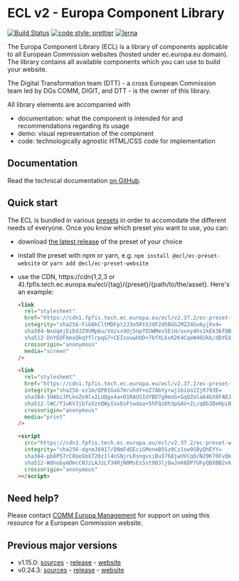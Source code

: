 # ECL v2 - Europa Component Library

[![Build Status](https://drone.fpfis.eu/api/badges/ec-europa/europa-component-library/status.svg)](https://drone.fpfis.eu/ec-europa/europa-component-library)
[![code style: prettier](https://img.shields.io/badge/code_style-prettier-ff69b4.svg?style=flat-square)](https://github.com/prettier/prettier)
[![lerna](https://img.shields.io/badge/maintained%20with-lerna-cc00ff.svg)](https://lernajs.io/)

The Europa Component Library (ECL) is a library of components applicable to all European Commission websites (hosted under ec.europa.eu domain). The library contains all available components which you can use to build your website.

The Digital Transformation team (DTT) - a cross European Commission team led by DGs COMM, DIGIT, and DTT - is the owner of this library.

All library elements are accompanied with

- documentation: what the component is intended for and recommendations regarding its usage
- demo: visual representation of the component
- code: technologically agnostic HTML/CSS code for implementation

## Documentation

Read the technical documentation [on GitHub](docs/README.md).

## Quick start

The ECL is bundled in various [presets](docs/06-presets.md) in order to accomodate the different needs of everyone. Once you know which preset you want to use, you can:

- download [the latest release](https://github.com/ec-europa/europa-component-library/releases/latest) of the preset of your choice
- install the preset with npm or yarn, e.g. `npm install @ecl/ec-preset-website` or `yarn add @ecl/ec-preset-website`
- use the CDN, https://cdn{1,2,3 or 4}.fpfis.tech.ec.europa.eu/ecl/{tag}/{preset}/{path/to/the/asset}. Here's an example:

  ```html
  <link
    rel="stylesheet"
    href="https://cdn1.fpfis.tech.ec.europa.eu/ecl/v2.37.2/ec-preset-website/styles/ecl-ec-preset-website.css"
    integrity="sha256-FiG8kCltMDFpt2J3o5RtUJdF2dhBGG2MZZ4Gu6yjXv4=
    sha384-NxUqmjEiDdJZ9VMp6u/VXzss9Oj5npTEUWMevSEiH/oxny4hs1kEk3bfQBUNQ7/T
    sha512-DnYEOFbmxQkqYflrpqG7+CEIzouwhUD+7bfXLksK2K4CqeW46Ukb/dDYEbZ6SmWNe3zlwOiTK9pieJlcelGerw=="
    crossorigin="anonymous"
    media="screen"
  />
  ```

  ```html
  <link
    rel="stylesheet"
    href="https://cdn1.fpfis.tech.ec.europa.eu/ecl/v2.37.2/ec-preset-website/styles/ecl-ec-preset-website-print.css"
    integrity="sha256-xz1m/QP01GxG7mruhdY+oZ7AbYyrwj1biUo2ZjR793E=
    sha384-1HAbiJPLkoZo9lx2LUQgx4a+O1RAUSIUYBD7g9moG+GqQZola64bX8FADJAw17Kz
    sha512-lWC/f1uKVJjbTuVznQWyIoxbsFtwdaa+5hFQzDh3pGAV+Zc/qBb3DeHpiBideP2YTFldpVTfAzcTK+pVbkPL9A=="
    crossorigin="anonymous"
    media="print"
  />
  ```

  ```html
  <script
    src="https://cdn1.fpfis.tech.ec.europa.eu/ecl/v2.37.2/ec-preset-website/scripts/ecl-ec-preset-website.js"
    integrity="sha256-dg+mJ6917/DNmFdGEciGMoneB5Sz0Cz1sw9SByQhEYY=
    sha384-pb8P57rC8UeGbX720z1l4nSNjrLRsngvsiBuI768jwUVCqO/N29K70FvQkaM59LS
    sha512-WdnobymOmcCNJzLAJzLf34RjN0MsEs5st903lj8wJnK6DP7UhyQBXBB2vkvCOo+FL+UNzlWrWwgP5MtOONherg=="
    crossorigin="anonymous"
  ></script>
  ```

## Need help?

Please contact [COMM Europa Management](mailto:Europamanagement@ec.europa.eu) for support on using this resource for a European Commission website.

## Previous major versions

- v1.15.0: [sources](https://github.com/ec-europa/europa-component-library/tree/v1) - [release](https://github.com/ec-europa/europa-component-library/releases/tag/v1.15.0) - [website](https://ec.europa.eu/component-library/v1.15.0/)
- v0.24.3: [sources](https://github.com/ec-europa/europa-component-library/tree/v0) - [release](https://github.com/ec-europa/europa-component-library/releases/tag/v0.24.3) - [website](https://ec.europa.eu/component-library/v0.24.3/)
